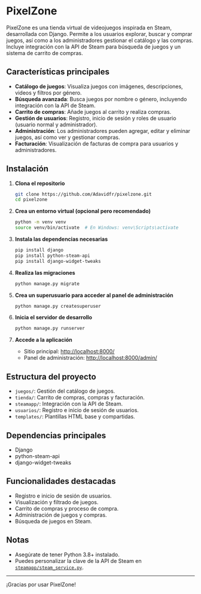 # PixelZone

PixelZone es una tienda virtual de videojuegos inspirada en Steam, desarrollada con Django. Permite a los usuarios explorar, buscar y comprar juegos, así como a los administradores gestionar el catálogo y las compras. Incluye integración con la API de Steam para búsqueda de juegos y un sistema de carrito de compras.

## Características principales

- **Catálogo de juegos**: Visualiza juegos con imágenes, descripciones, videos y filtros por género.
- **Búsqueda avanzada**: Busca juegos por nombre o género, incluyendo integración con la API de Steam.
- **Carrito de compras**: Añade juegos al carrito y realiza compras.
- **Gestión de usuarios**: Registro, inicio de sesión y roles de usuario (usuario normal y administrador).
- **Administración**: Los administradores pueden agregar, editar y eliminar juegos, así como ver y gestionar compras.
- **Facturación**: Visualización de facturas de compra para usuarios y administradores.

## Instalación

1. **Clona el repositorio**

   ```sh
   git clone https://github.com/Adavidfr/pixelzone.git
   cd pixelzone
   ```

2. **Crea un entorno virtual (opcional pero recomendado)**

   ```sh
   python -m venv venv
   source venv/bin/activate  # En Windows: venv\Scripts\activate
   ```

3. **Instala las dependencias necesarias**

   ```sh
   pip install django
   pip install python-steam-api
   pip install django-widget-tweaks
   ```

4. **Realiza las migraciones**

   ```sh
   python manage.py migrate
   ```

5. **Crea un superusuario para acceder al panel de administración**

   ```sh
   python manage.py createsuperuser
   ```

6. **Inicia el servidor de desarrollo**

   ```sh
   python manage.py runserver
   ```

7. **Accede a la aplicación**
   - Sitio principal: [http://localhost:8000/](http://localhost:8000/)
   - Panel de administración: [http://localhost:8000/admin/](http://localhost:8000/admin/)

## Estructura del proyecto

- `juegos/`: Gestión del catálogo de juegos.
- `tienda/`: Carrito de compras, compras y facturación.
- `steamapp/`: Integración con la API de Steam.
- `usuarios/`: Registro e inicio de sesión de usuarios.
- `templates/`: Plantillas HTML base y compartidas.

## Dependencias principales

- Django
- python-steam-api
- django-widget-tweaks

## Funcionalidades destacadas

- Registro e inicio de sesión de usuarios.
- Visualización y filtrado de juegos.
- Carrito de compras y proceso de compra.
- Administración de juegos y compras.
- Búsqueda de juegos en Steam.

## Notas

- Asegúrate de tener Python 3.8+ instalado.
- Puedes personalizar la clave de la API de Steam en [`steamapp/steam_service.py`](steamapp/steam_service.py).

---

¡Gracias por usar PixelZone!
